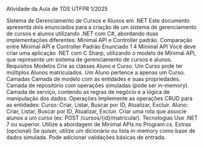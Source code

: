 Atividade da Aula de TDS UTFPR 1/2025

Sistema de Gerenciamento de Cursos e
Alunos em .NET
Este documento apresenta dois enunciados para a criação de um sistema de gerenciamento de cursos e alunos
utilizando .NET com C#, abordando duas implementações diferentes: Minimal API e Controller padrão.
Comparação entre Minimal API e Controller
Padrão
Enunciado 1 4 Minimal API
Você deve criar uma aplicação .NET com C Sharp, utilizando o modelo de Minimal API, que represente um
sistema de gerenciamento de cursos e alunos.
Requisitos
Modelos
Crie as classes Aluno e Curso.
Um Curso pode ter múltiplos Alunos matriculados.
Um Aluno pertence a apenas um Curso.
Camadas
Camada de modelo com as entidades e suas propriedades.
Camada de repositório com operações simuladas (pode ser in-memory).
Camada de serviço, contendo as regras de negócio e a lógica de manipulação dos dados.
Operações Implemente as operações CRUD para as entidades:
Curso: Criar, Listar, Buscar por ID, Atualizar, Excluir.
Aluno: Criar, Listar, Buscar por ID, Atualizar, Excluir.
Criar uma rota que associe alunos a um curso (ex: POST /cursos/{id}/matricular).
Tecnologias
Use .NET 7 ou superior.
Utilize a abordagem de Minimal APIs no Program.cs.
Extras (opcional)
Se quiser, utilize um dicionário ou lista in-memory como base de dados simulada.
Pode adicionar validações básicas de entrada.
